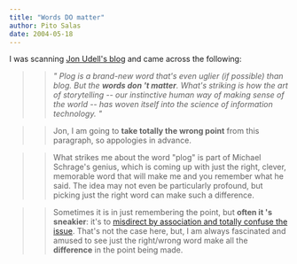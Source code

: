 ```yaml
---
title: "Words DO matter"
author: Pito Salas
date: 2004-05-18
---
```




I was scanning [Jon Udell's
blog](<http://weblog.infoworld.com/udell/2004/05/17.html>) and came across the
following:

>>

>> _" Plog is a brand-new word that's even uglier (if possible) than blog. But
the **words don 't matter**. What's striking is how the art of storytelling --
our instinctive human way of making sense of the world -- has woven itself
into the science of information technology. "_

>>

>> Jon, I am going to **take totally the wrong point** from this paragraph, so
appologies in advance.

>>

>> What strikes me about the word "plog" is part of Michael Schrage's genius,
which is coming up with just the right, clever, memorable word that will make
me and you remember what he said. The idea may not even be particularly
profound, but picking just the right word can make such a difference.

>>

>> Sometimes it is in just remembering the point, but **often it 's
sneakier**: it's to [misdirect by association and totally confuse the
issue](</weblogs/archives/000266.html>). That's not the case here, but, I am
always fascinated and amused to see just the right/wrong word make all the
**difference** in the point being made.



